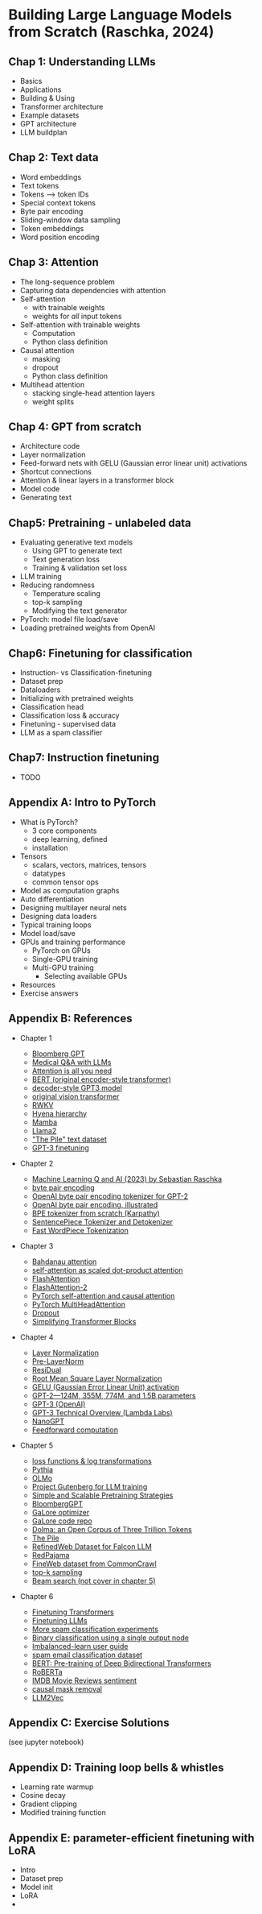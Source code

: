 # Building Large Language Models from Scratch (Raschka, 2024)

## Chap 1: Understanding LLMs
- Basics
- Applications
- Building & Using
- Transformer architecture
- Example datasets
- GPT architecture
- LLM buildplan

## Chap 2: Text data
- Word embeddings
- Text tokens
- Tokens --> token IDs
- Special context tokens
- Byte pair encoding
- Sliding-window data sampling
- Token embeddings
- Word position encoding

## Chap 3: Attention
- The long-sequence problem
- Capturing data dependencies with attention
- Self-attention
    - with trainable weights
    - weights for _all_ input tokens
- Self-attention with trainable weights
    - Computation
    - Python class definition
- Causal attention
    - masking
    - dropout
    - Python class definition
- Multihead attention
    - stacking single-head attention layers
    - weight splits

## Chap 4: GPT from scratch
- Architecture code
- Layer normalization
- Feed-forward nets with GELU (Gaussian error linear unit) activations
- Shortcut connections
- Attention & linear layers in a transformer block
- Model code
- Generating text

## Chap5: Pretraining - unlabeled data
- Evaluating generative text models
    - Using GPT to generate text
    - Text generation loss
    - Training & validation set loss
- LLM training
- Reducing randomness
    - Temperature scaling
    - top-k sampling
    - Modifying the text generator
- PyTorch: model file load/save
- Loading pretrained weights from OpenAI

## Chap6: Finetuning for classification
- Instruction- vs Classification-finetuning
- Dataset prep
- Dataloaders
- Initializing with pretrained weights
- Classification head
- Classification loss & accuracy
- Finetuning - supervised data
- LLM as a spam classifier

## Chap7: Instruction finetuning
- TODO

## Appendix A: Intro to PyTorch
- What is PyTorch?
    - 3 core components
    - deep learning, defined
    - installation
- Tensors
    - scalars, vectors, matrices, tensors
    - datatypes
    - common tensor ops
- Model as computation graphs
- Auto differentiation
- Designing multilayer neural nets
- Designing data loaders
- Typical training loops
- Model load/save
- GPUs and training performance
    - PyTorch on GPUs
    - Single-GPU training
    - Multi-GPU training
        - Selecting available GPUs
- Resources
- Exercise answers

## Appendix B: References
- Chapter 1
    - [Bloomberg GPT](https://arxiv.org/abs/2303.17564)
    - [Medical Q&A with LLMs](https://arxiv.org/abs/2305.09617)
    - [Attention is all you need](https://arxiv.org/abs/1706.03762)
    - [BERT (original encoder-style transformer)](https://arxiv.org/abs/1810.04805)
    - [decoder-style GPT3 model](https://arxiv.org/abs/2005.14165)
    - [original vision transformer](https://arxiv.org/abs/2010.11929)
    - [RWKV](https://arxiv.org/abs/2305.13048)
    - [Hyena hierarchy](https://arxiv.org/abs/2302.10866)
    - [Mamba](https://arxiv.org/abs/2312.00752)
    - [Llama2](https://arxiv.org/abs/2307.09288)
    - ["The Pile" text dataset](https://arxiv.org/abs/2101.00027)
    - [GPT-3 finetuning](https://arxiv.org/abs/2203.02155)

- Chapter 2
    - [Machine Learning Q and AI (2023) by Sebastian Raschka](https://leanpub.com/machine-learning-q-and-ai)
    - [byte pair encoding](https://arxiv.org/abs/1508.07909)
    - [OpenAI byte pair encoding tokenizer for GPT-2](https://github.com/openai/gpt-2/blob/master/src/encoder.py)
    - [OpenAI byte pair encoding, illustrated](https://platform.openai.com/tokenizer)
    - [BPE tokenizer from scratch (Karpathy)](https://github.com/karpathy/minbpe)
    - [SentencePiece Tokenizer and Detokenizer](https://aclanthology.org/D18-2012/)
    - [Fast WordPiece Tokenization](https://arxiv.org/abs/2012.15524)

- Chapter 3
    - [Bahdanau attention](https://arxiv.org/abs/1409.0473)
    - [self-attention as scaled dot-product attention](https://arxiv.org/abs/1706.03762)
    - [FlashAttention](https://arxiv.org/abs/2205.14135)
    - [FlashAttention-2](https://arxiv.org/abs/2307.08691)
    - [PyTorch self-attention and causal attention](https://pytorch.org/docs/stable/generated/torch.nn.functional.scaled_dot_product_attention.html)
    - [PyTorch MultiHeadAttention](https://pytorch.org/docs/stable/generated/torch.nn.MultiheadAttention.html)
    - [Dropout](https://jmlr.org/papers/v15/srivastava14a.html)
    - [Simplifying Transformer Blocks](https://arxiv.org/abs/2311.01906)

- Chapter 4
    - [Layer Normalization](https://arxiv.org/abs/1607.06450)
    - [Pre-LayerNorm](https://arxiv.org/abs/2002.04745)
    - [ResiDual](https://arxiv.org/abs/2304.14802)
    - [Root Mean Square Layer Normalization](https://arxiv.org/abs/1910.07467)
    - [GELU (Gaussian Error Linear Unit) activation](https://arxiv.org/abs/1606.08415)
    - [GPT-2—124M, 355M, 774M, and 1.5B parameters](https://d4mucfpksywv.cloudfront.net/better-language-models/language_models_are_unsupervised_multitask_learners.pdf)
    - [GPT-3 (OpenAI)](https://arxiv.org/abs/2005.14165)
    - [GPT-3 Technical Overview (Lambda Labs)](https://lambdalabs.com/blog/demystifying-gpt-3)
    - [NanoGPT](https://github.com/karpathy/nanoGPT)
    - [Feedforward computation](https://www.harmdevries.com/post/context-length/)

- Chapter 5
    - [loss functions & log transformations](https://www.youtube.com/watch?v=GxJe0DZvydM)
    - [Pythia](https://arxiv.org/abs/2304.01373)
    - [OLMo](https://arxiv.org/abs/2402.00838)
    - [Project Gutenberg for LLM training](https://github.com/rasbt/LLMs-from-scratch/tree/main/ch05/03_bonus_pretraining_on_gutenberg)
    - [Simple and Scalable Pretraining Strategies](https://arxiv.org/abs/2403.08763)
    - [BloombergGPT](https://arxiv.org/abs/2303.17564)
    - [GaLore optimizer](https://arxiv.org/abs/2403.03507)
    - [GaLore code repo](https://github.com/jiaweizzhao/GaLore)
    - [Dolma: an Open Corpus of Three Trillion Tokens](https://arxiv.org/abs/2402.00159)
    - [The Pile](https://arxiv.org/abs/2101.00027)
    - [RefinedWeb Dataset for Falcon LLM](https://arxiv.org/abs/2306.01116)
    - [RedPajama](https://github.com/togethercomputer/RedPajama-Data)
    - [FineWeb dataset from CommonCrawl](https://huggingface.co/datasets/HuggingFaceFW/fineweb)
    - [top-k sampling](https://arxiv.org/abs/1805.04833)
    - [Beam search (not cover in chapter 5)](https://arxiv.org/abs/1610.02424)

- Chapter 6
    - [Finetuning Transformers](https://magazine.sebastianraschka.com/p/using-and-finetuning-pretrained-transformers)
    - [Finetuning LLMs](https://magazine.sebastianraschka.com/p/finetuning-large-language-models)
    - [More spam classification experiments](https://github.com/rasbt/LLMs-from-scratch/tree/main/ch06/02_bonus_additional-experiments)
    - [Binary classification using a single output node](https://sebastianraschka.com/blog/2022/losses-learned-part1.html)
    - [Imbalanced-learn user guide](https://imbalanced-learn.org/stable/user_guide.html)
    - [spam email classification dataset](https://huggingface.co/datasets/TrainingDataPro/email-spam-classification)
    - [BERT: Pre-training of Deep Bidirectional Transformers](https://arxiv.org/abs/1810.04805)
    - [RoBERTa](https://arxiv.org/abs/1907.11692)
    - [IMDB Movie Reviews sentiment](https://github.com/rasbt/LLMs-from-scratch/blob/main/ch06/03_bonus_imdb-classification)
    - [causal mask removal](https://arxiv.org/abs/2310.01208)
    - [LLM2Vec](https://arxiv.org/abs/2404.05961)

## Appendix C: Exercise Solutions
(see jupyter notebook)

## Appendix D: Training loop bells & whistles
- Learning rate warmup
- Cosine decay
- Gradient clipping
- Modified training function

## Appendix E: parameter-efficient finetuning with LoRA
- Intro
- Dataset prep
- Model init
- LoRA
- 